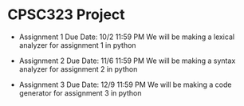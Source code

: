 # CPSC323 Project
* Assignment 1 Due Date: 10/2 11:59 PM
We will be making a lexical analyzer for assignment 1 in python

* Assignment 2 Due Date: 11/6 11:59 PM
We will be making a syntax analyzer for assignment 2 in python

* Assignment 3 Due Date: 12/9 11:59 PM
We will be making a code generator for assignment 3 in python
